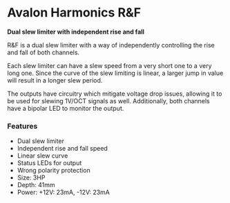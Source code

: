 # Avalon Harmonics R&F

**Dual slew limiter with independent rise and fall**

R&F is a dual slew limiter with a way of independently controlling the rise and fall of both channels.

Each slew limiter can have a slew speed from a very short one to a very long one. Since the curve of the slew limiting is linear, a larger jump in value will result in a longer slew period.

The outputs have circuitry which mitigate voltage drop issues, allowing it to be used for slewing 1V/OCT signals as well. Additionally, both channels have a bipolar LED to monitor the output.

### Features

* Dual slew limiter
* Independent rise and fall speed
* Linear slew curve
* Status LEDs for output
* Wrong polarity protection
* Size: 3HP
* Depth: 41mm
* Power: +12V: 23mA, -12V: 23mA